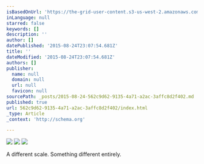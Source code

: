 ```yaml
---
isBasedOnUrl: 'https://the-grid-user-content.s3-us-west-2.amazonaws.com/3113ea20-8257-4e6c-9987-1d6aeab00942.jpg'
inLanguage: null
starred: false
keywords: []
description: ''
author: []
datePublished: '2015-08-24T23:07:54.681Z'
title: ''
dateModified: '2015-08-24T23:07:54.681Z'
authors: []
publisher:
  name: null
  domain: null
  url: null
  favicon: null
sourcePath: _posts/2015-08-24-562c9d62-9135-4a71-a2ac-3affc8d2f402.md
published: true
url: 562c9d62-9135-4a71-a2ac-3affc8d2f402/index.html
_type: Article
_context: 'http://schema.org'

---
```

![](https://the-grid-user-content.s3-us-west-2.amazonaws.com/3113ea20-8257-4e6c-9987-1d6aeab00942.jpg)
![](https://the-grid-user-content.s3-us-west-2.amazonaws.com/2843313d-ceb6-4033-9665-834d632b3ac5.jpg)
![](https://the-grid-user-content.s3-us-west-2.amazonaws.com/9a5130bb-cdd6-449c-b629-f924326cbf82.jpg)

A different scale. Something different entirely.